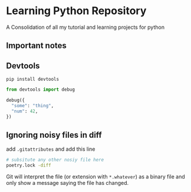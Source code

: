 # Learning Python Repository

A Consolidation of all my tutorial and learning projects for python

## Important notes

## Devtools

`pip install devtools`

```python
from devtools import debug

debug({
  "some": "thing",
  "num": 42,
})
```

## Ignoring noisy files in diff

add `.gitattributes` and add this line

```sh
# subsitute any other nosiy file here
poetry.lock -diff
```

Git will interpret the file (or extension with `*.whatever`) as a binary file 
and only show a message saying the file has changed.
